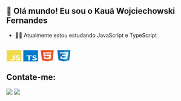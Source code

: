 ## 👋 Olá mundo! Eu sou o Kauã Wojciechowski Fernandes

- 👨‍💻 Atualmente estou estudando JavaScript e TypeScript

<div style="display: inline_block"><br>
  <img align="center" alt="Mani-Js" height="30" width="40" src="https://raw.githubusercontent.com/devicons/devicon/master/icons/javascript/javascript-plain.svg">
  <img align="center" alt="Mani-Ts" height="30" width="40" src="https://raw.githubusercontent.com/devicons/devicon/master/icons/typescript/typescript-plain.svg">
  <img align="center" alt="Mani-HTML" height="30" width="40" src="https://raw.githubusercontent.com/devicons/devicon/refs/heads/master/icons/html5/html5-original.svg">
  <img align="center" alt="Mani-CSS" height="30" width="40" src="https://raw.githubusercontent.com/devicons/devicon/master/icons/css3/css3-original.svg">
  
## Contate-me:

<a href="mailto:contatokauawfernandes@gmail.com"><img src="https://img.shields.io/badge/-Gmail-%23333?style=for-the-badge&logo=gmail&logoColor=white" target="_blank"></a>
<a href="https://www.linkedin.com/in/kauawofernandes" target="_blank"><img src="https://img.shields.io/badge/-LinkedIn-%230077B5?style=for-the-badge&logo=linkedin&logoColor=white" target="_blank"></a>
